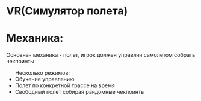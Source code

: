 # VR(Симулятор полета)
<h1>Механика:</h1>
<p>Основная механика - полет, игрок должен управляя самолетом собрать чекпоинты</p>
<ul>Несколько режимов:
  <li>Обучение управлению</li>
  <li>Полет по конкретной трассе на время</li>
  <li>Свободный полет собирая рандомные чекпоинты</li>
</ul>
